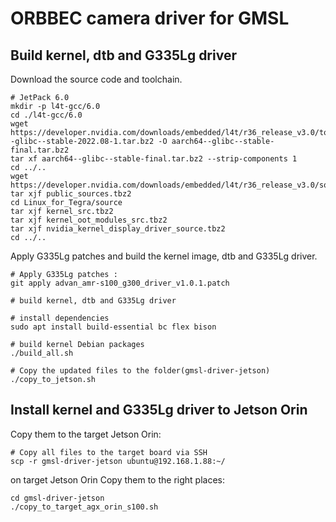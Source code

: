 # ORBBEC camera driver for GMSL

## Build kernel, dtb and G335Lg driver

Download the source code and toolchain.

```
# JetPack 6.0
mkdir -p l4t-gcc/6.0
cd ./l4t-gcc/6.0
wget https://developer.nvidia.com/downloads/embedded/l4t/r36_release_v3.0/toolchain/aarch64--glibc--stable-2022.08-1.tar.bz2 -O aarch64--glibc--stable-final.tar.bz2
tar xf aarch64--glibc--stable-final.tar.bz2 --strip-components 1
cd ../..
wget https://developer.nvidia.com/downloads/embedded/l4t/r36_release_v3.0/sources/public_sources.tbz2
tar xjf public_sources.tbz2
cd Linux_for_Tegra/source
tar xjf kernel_src.tbz2
tar xjf kernel_oot_modules_src.tbz2
tar xjf nvidia_kernel_display_driver_source.tbz2
cd ../..
```

Apply G335Lg patches and build the kernel image, dtb and G335Lg driver.

```
# Apply G335Lg patches :
git apply advan_amr-s100_g300_driver_v1.0.1.patch

# build kernel, dtb and G335Lg driver

# install dependencies
sudo apt install build-essential bc flex bison

# build kernel Debian packages
./build_all.sh

# Copy the updated files to the folder(gmsl-driver-jetson)
./copy_to_jetson.sh
```

## Install kernel and G335Lg driver to Jetson Orin

Copy them to the target Jetson Orin:

```
# Copy all files to the target board via SSH
scp -r gmsl-driver-jetson ubuntu@192.168.1.88:~/
```

on target Jetson Orin Copy them to the right places:

```
cd gmsl-driver-jetson
./copy_to_target_agx_orin_s100.sh
```
